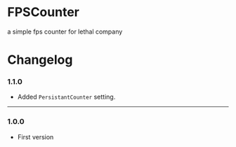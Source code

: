 # FPSCounter

a simple fps counter for lethal company

# Changelog
### 1.1.0
- Added `PersistantCounter` setting.

---
### 1.0.0

- First version
